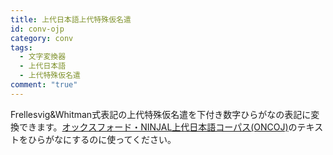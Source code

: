 ```yaml
---
title: 上代日本語上代特殊仮名遣
id: conv-ojp
category: conv
tags:
  - 文字変換器
  - 上代日本語
  - 上代特殊仮名遣
comment: "true"
---
```


<HLConverter src="/conv/ojp.tsv" />

Frellesvig&Whitman式表記の上代特殊仮名遣を下付き数字ひらがなの表記に変換できます。[オックスフォード・NINJAL上代日本語コーパス(ONCOJ)](https://oncoj.ninjal.ac.jp/)のテキストをひらがなにするのに使ってください。

<!--
tsvの書き方によっては計算が終わらずにページが固まることがあるから注意！
たとえば ki→ki₁ という変換は
ki→ki₁→ki₁₁→ki₁₁₁→ki₁₁₁₁→...
と無限に繰り返されることになるからマズイ。参考までに↓
https://github.com/hulinguistics/huling/wiki/%E3%80%90%E6%96%87%E5%AD%97%E5%A4%89%E6%8F%9B%E5%99%A8%E3%80%91%E3%81%A4%E3%81%8F%E3%82%8A%E3%81%8B%E3%81%9F#%E5%A4%89%E6%8F%9B%E3%81%AE%E3%81%97%E3%81%8F%E3%81%BF
-->
